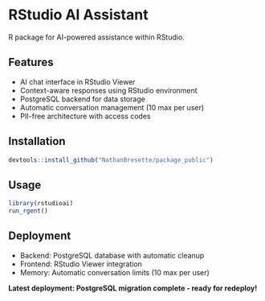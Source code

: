 # RStudio AI Assistant

R package for AI-powered assistance within RStudio.

## Features

- AI chat interface in RStudio Viewer
- Context-aware responses using RStudio environment
- PostgreSQL backend for data storage
- Automatic conversation management (10 max per user)
- PII-free architecture with access codes

## Installation

```r
devtools::install_github("NathanBresette/package_public")
```

## Usage

```r
library(rstudioai)
run_rgent()
```

## Deployment

- Backend: PostgreSQL database with automatic cleanup
- Frontend: RStudio Viewer integration
- Memory: Automatic conversation limits (10 max per user)

**Latest deployment: PostgreSQL migration complete - ready for redeploy!** 